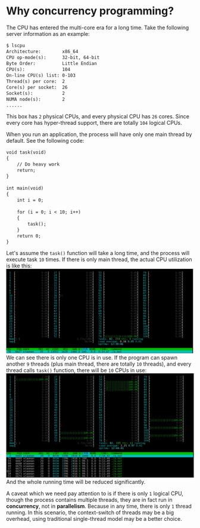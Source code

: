 # Why concurrency programming?
The CPU has entered the multi-core era for a long time. Take the following server information as an example:  

	$ lscpu
	Architecture:        x86_64
	CPU op-mode(s):      32-bit, 64-bit
	Byte Order:          Little Endian
	CPU(s):              104
	On-line CPU(s) list: 0-103
	Thread(s) per core:  2
	Core(s) per socket:  26
	Socket(s):           2
	NUMA node(s):        2
	......

This box has `2` physical CPUs, and every physical CPU has `26` cores. Since every core has hyper-thread support, there are totally `104` logical CPUs.  

When you run an application, the process will have only one main thread by default. See the following code:  
	
	void task(void)
	{
		// Do heavy work
		return;
	}
	
	int main(void)
	{
		int i = 0;
		
		for (i = 0; i < 10; i++)
		{
			task();
		}
		return 0;
	}

Let's assume the `task()` function will take a long time, and the process will execute task `10` times. If there is only main thread, the actual CPU utilization is like this:  
![image](https://raw.githubusercontent.com/NanXiao/openmp-little-book/master/images/why-concurrency-programming-htop-1.JPG)  
We can see there is only one CPU is in use. If the program can spawn another `9` threads (plus main thread, there are totally `10` threads), and every thread calls `task()` function, there will be `10` CPUs in use:  
![image](https://raw.githubusercontent.com/NanXiao/openmp-little-book/master/images/why-concurrency-programming-htop-2.JPG)  
And the whole running time will be reduced significantly.

A caveat which we need pay attention to is if there is only `1` logical CPU, though the process contains multiple threads, they are in fact run in **concurrency**, not in **parallelism**. Because in any time, there is only `1` thread running. In this scenario, the context-switch of threads may be a big overhead, using traditional single-thread model may be a better choice. 
